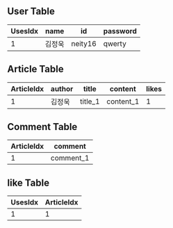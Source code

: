 ## User Table
|UsesIdx| name | id      | password |
|-------|------|---------|----------|
| 1     |김정욱  | neity16 | qwerty |


## Article Table
|ArticleIdx| author | title  | content | likes |
|-------|------|---------|----------|----------|
| 1     |김정욱  | title_1 | content_1 | 1 |

## Comment Table
|ArticleIdx| comment    |
|----------|------------|
| 1        | comment_1  |

## like Table
|UsesIdx| ArticleIdx |
|-------|------------|
| 1     | 1          |